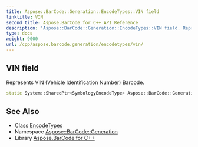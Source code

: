 ```yaml
---
title: Aspose::BarCode::Generation::EncodeTypes::VIN field
linktitle: VIN
second_title: Aspose.BarCode for C++ API Reference
description: 'Aspose::BarCode::Generation::EncodeTypes::VIN field. Represents VIN (Vehicle Identification Number) Barcode in C++.'
type: docs
weight: 9000
url: /cpp/aspose.barcode.generation/encodetypes/vin/
---
```

## VIN field


Represents VIN (Vehicle Identification Number) Barcode.

```cpp
static System::SharedPtr<SymbologyEncodeType> Aspose::BarCode::Generation::EncodeTypes::VIN
```

## See Also

* Class [EncodeTypes](../)
* Namespace [Aspose::BarCode::Generation](../../)
* Library [Aspose.BarCode for C++](../../../)
